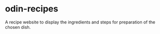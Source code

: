 # odin-recipes
A recipe website to display the ingredients and steps for preparation of the chosen dish.
